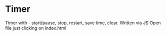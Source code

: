 # Timer
Timer with - start/pause, stop, restart, save time, clear. Written via JS
Open file just clicking on index.html
